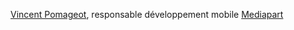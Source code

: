 [Vincent Pomageot](https://twitter.com/vipom), responsable développement mobile [Mediapart](https://www.mediapart.fr)